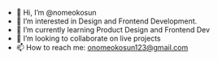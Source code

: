 - 👋 Hi, I’m @nomeokosun
- 👀 I’m interested in Design and Frontend Development.
- 🌱 I’m currently learning Product Design and Frontend Dev
- 💞️ I’m looking to collaborate on live projects
- 📫 How to reach me: onomeokosun123@gmail.com

<!---
nomeokosun/nomeokosun is a ✨ special ✨ repository because its `README.md` (this file) appears on your GitHub profile.
You can click the Preview link to take a look at your changes.
--->
